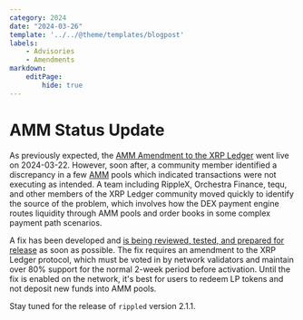 ```yaml
---
category: 2024
date: "2024-03-26"
template: '../../@theme/templates/blogpost'
labels:
    - Advisories
    - Amendments
markdown:
    editPage:
        hide: true
---
```

# AMM Status Update

As previously expected, the [AMM Amendment to the XRP Ledger](./get-ready-for-amm.md) went live on 2024-03-22. However, soon after, a community member identified a discrepancy in a few [AMM](/docs/concepts/tokens/decentralized-exchange/automated-market-makers) pools which indicated transactions were not executing as intended. A team including RippleX, Orchestra Finance, tequ, and other members of the XRP Ledger community moved quickly to identify the source of the problem, which involves how the DEX payment engine routes liquidity through AMM pools and order books in some complex payment path scenarios. 

A fix has been developed and [is being reviewed, tested, and prepared for release](https://github.com/XRPLF/rippled/pull/4968) as soon as possible. The fix requires an amendment to the XRP Ledger protocol, which must be voted in by network validators and maintain over 80% support for the normal 2-week period before activation. Until the fix is enabled on the network, it's best for users to redeem LP tokens and not deposit new funds into AMM pools.

Stay tuned for the release of `rippled` version 2.1.1.
